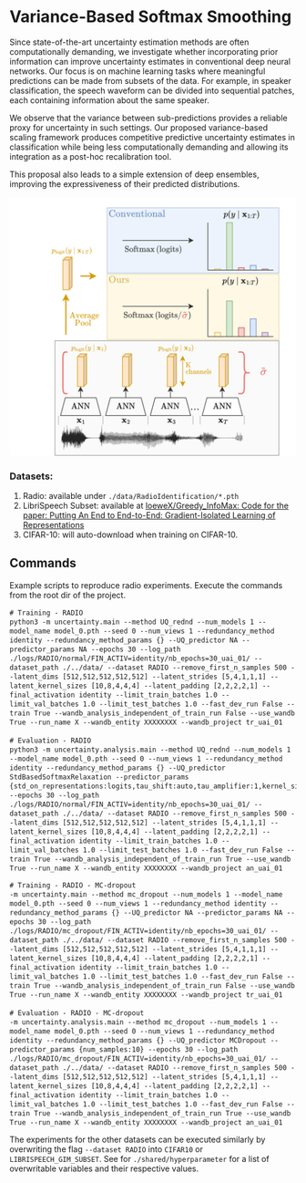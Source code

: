 # Variance-Based Softmax Smoothing 

Since state-of-the-art uncertainty estimation methods are often computationally demanding, we investigate whether incorporating prior information can improve uncertainty estimates in conventional deep neural networks. Our focus is on machine learning tasks where meaningful predictions can be made from subsets of the data. For example, in speaker classification, the speech waveform can be divided into sequential patches, each containing information about the same speaker.

We observe that the variance between sub-predictions provides a reliable proxy for uncertainty in such settings. Our proposed variance-based scaling framework produces competitive predictive uncertainty estimates in classification while being less computationally demanding and allowing its integration as a post-hoc recalibration tool. 

This proposal also leads to a simple extension of deep ensembles, improving the expressiveness of their predicted distributions.

![overview.drawio](assets/overview.drawio.png)



### Datasets:

1. Radio: available under `./data/RadioIdentification/*.pth`
2. LibriSpeech Subset: available at [loeweX/Greedy_InfoMax: Code for the paper: Putting An End to End-to-End: Gradient-Isolated Learning of Representations](https://github.com/loeweX/Greedy_InfoMax)
3. CIFAR-10: will auto-download when training on CIFAR-10.



## Commands

Example scripts to reproduce radio experiments. Execute the commands from the root dir of the project.

```shell
# Training - RADIO
python3 -m uncertainty.main --method UQ_rednd --num_models 1 --model_name model_0.pth --seed 0 --num_views 1 --redundancy_method identity --redundancy_method_params {} --UQ_predictor NA --predictor_params NA --epochs 30 --log_path ./logs/RADIO/normal/FIN_ACTIV=identity/nb_epochs=30_uai_01/ --dataset_path ./../data/ --dataset RADIO --remove_first_n_samples 500 --latent_dims [512,512,512,512,512] --latent_strides [5,4,1,1,1] --latent_kernel_sizes [10,8,4,4,4] --latent_padding [2,2,2,2,1] --final_activation identity --limit_train_batches 1.0 --limit_val_batches 1.0 --limit_test_batches 1.0 --fast_dev_run False --train True --wandb_analysis_independent_of_train_run False --use_wandb True --run_name X --wandb_entity XXXXXXXX --wandb_project tr_uai_01

# Evaluation - RADIO
python3 -m uncertainty.analysis.main --method UQ_rednd --num_models 1 --model_name model_0.pth --seed 0 --num_views 1 --redundancy_method identity --redundancy_method_params {} --UQ_predictor StdBasedSoftmaxRelaxation --predictor_params {std_on_representations:logits,tau_shift:auto,tau_amplifier:1,kernel_size:10} --epochs 30 --log_path ./logs/RADIO/normal/FIN_ACTIV=identity/nb_epochs=30_uai_01/ --dataset_path ./../data/ --dataset RADIO --remove_first_n_samples 500 --latent_dims [512,512,512,512,512] --latent_strides [5,4,1,1,1] --latent_kernel_sizes [10,8,4,4,4] --latent_padding [2,2,2,2,1] --final_activation identity --limit_train_batches 1.0 --limit_val_batches 1.0 --limit_test_batches 1.0 --fast_dev_run False --train True --wandb_analysis_independent_of_train_run True --use_wandb True --run_name X --wandb_entity XXXXXXXX --wandb_project an_uai_01
```



```shell
# Training - RADIO - MC-dropout
-m uncertainty.main --method mc_dropout --num_models 1 --model_name model_0.pth --seed 0 --num_views 1 --redundancy_method identity --redundancy_method_params {} --UQ_predictor NA --predictor_params NA --epochs 30 --log_path ./logs/RADIO/mc_dropout/FIN_ACTIV=identity/nb_epochs=30_uai_01/ --dataset_path ./../data/ --dataset RADIO --remove_first_n_samples 500 --latent_dims [512,512,512,512,512] --latent_strides [5,4,1,1,1] --latent_kernel_sizes [10,8,4,4,4] --latent_padding [2,2,2,2,1] --final_activation identity --limit_train_batches 1.0 --limit_val_batches 1.0 --limit_test_batches 1.0 --fast_dev_run False --train True --wandb_analysis_independent_of_train_run False --use_wandb True --run_name X --wandb_entity XXXXXXXX --wandb_project tr_uai_01

# Evaluation - RADIO - MC-dropout
-m uncertainty.analysis.main --method mc_dropout --num_models 1 --model_name model_0.pth --seed 0 --num_views 1 --redundancy_method identity --redundancy_method_params {} --UQ_predictor MCDropout --predictor_params {num_samples:10} --epochs 30 --log_path ./logs/RADIO/mc_dropout/FIN_ACTIV=identity/nb_epochs=30_uai_01/ --dataset_path ./../data/ --dataset RADIO --remove_first_n_samples 500 --latent_dims [512,512,512,512,512] --latent_strides [5,4,1,1,1] --latent_kernel_sizes [10,8,4,4,4] --latent_padding [2,2,2,2,1] --final_activation identity --limit_train_batches 1.0 --limit_val_batches 1.0 --limit_test_batches 1.0 --fast_dev_run False --train True --wandb_analysis_independent_of_train_run True --use_wandb True --run_name X --wandb_entity XXXXXXXX --wandb_project an_uai_01
```

The experiments for the other datasets can be executed similarly by overwriting the flag `--dataset RADIO` into `CIFAR10` or `LIBRISPEECH_GIM_SUBSET`. See for `./shared/hyperparameter` for a list of overwritable variables and their respective values.
